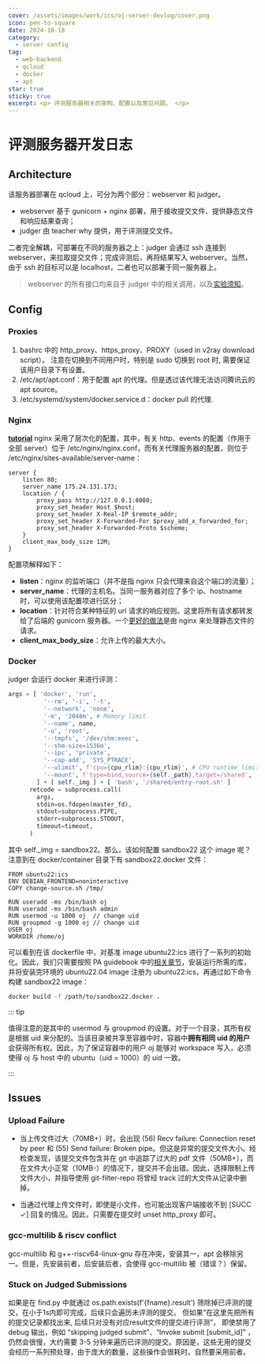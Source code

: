 ```yaml
---
cover: /assets/images/work/ics/oj-server-devlog/cover.png
icon: pen-to-square
date: 2024-10-18
category:
  - server config
tag:
  - web-backend
  - qcloud
  - docker
  - apt
star: true
sticky: true
excerpt: <p> 评测服务器相关的架构、配置以及常见问题。 </p>
---
```


# 评测服务器开发日志
## Architecture
该服务器部署在 qcloud 上，可分为两个部分：webserver 和 judger。
- webserver 基于 gunicorn + nginx 部署，用于接收提交文件、提供静态文件和响应结果查询；
- judger 由 teacher why 提供，用于评测提交文件。

二者完全解耦，可部署在不同的服务器之上：judger 会通过 ssh 连接到 webserver，来拉取提交文件；完成评测后，再将结果写入 webserver。当然，由于 ssh 的目标可以是 localhost，二者也可以部署于同一服务器上。

> webserver 的所有接口均来自于 judger 中的相关调用，以及[实验须知](http://www.why.ink:8080/ICS/2022/labs/Labs)。

## Config
### Proxies
1. bashrc 中的 http_proxy、https_proxy、PROXY（used in v2ray download script）。 注意在切换到不同用户时，特别是 sudo 切换到 root 时, 需要保证该用户目录下有设置。
2. /etc/apt/apt.conf：用于配置 apt 的代理。但是透过该代理无法访问腾讯云的 apt source。
3. /etc/systemd/system/docker.service.d：docker pull 的代理.

### Nginx
<HopeIcon icon="book"/> [**tutorial**](https://github.com/xitu/gold-miner/blob/master/TODO/how-to-configure-nginx-for-a-flask-web-application.md)
nginx 采用了层次化的配置，其中，有关 http、events 的配置（作用于全部 server）位于 /etc/nginx/nginx.conf，而有关代理服务器的配置，则位于 /etc/nginx/sites-available/server-name：
```nginx
server {
    listen 80;
    server_name 175.24.131.173;
    location / {
        proxy_pass http://127.0.0.1:8080;
        proxy_set_header Host $host;
        proxy_set_header X-Real-IP $remote_addr;
        proxy_set_header X-Forwarded-For $proxy_add_x_forwarded_for;
        proxy_set_header X-Forwarded-Proto $scheme;
    }
    client_max_body_size 12M;
}
```
配置项解释如下：
- **listen**：nginx 的监听端口（并不是指 nginx 只会代理来自这个端口的流量）；
- **server_name**：代理的主机名。当同一服务器对应了多个 ip、hostname 时，可以使用该配置项进行区分；
- **location**：针对符合某种特征的 url 请求的响应规则。这里将所有请求都转发给了后端的 gunicorn 服务器。一个[更好的做法](/todo.md)是由 nginx 来处理静态文件的请求。
- **client_max_body_size**：允许上传的最大大小。

### Docker
judger 会运行 docker 来进行评测：
```python
args = [ 'docker', 'run',
          '--rm', '-i', '-t',
          '--network', 'none',
          '-m', '2048m', # Memory limit
          '--name', name,
          '-u', 'root',
          '--tmpfs', '/dev/shm:exec',
          '--shm-size=1536m',
          '--ipc', 'private',
          '--cap-add', 'SYS_PTRACE',
          '--ulimit', f'cpu={cpu_rlim}:{cpu_rlim}', # CPU runtime limit
          '--mount', f'type=bind,source={self._path},target=/shared',
        ] + [ self._img ] + [ 'bash', '/shared/entry-root.sh' ]
      retcode = subprocess.call(
        args,
        stdin=os.fdopen(master_fd),
        stdout=subprocess.PIPE,
        stderr=subprocess.STDOUT,
        timeout=timeout,
      )
```
其中 self._img = sandbox22。那么，该如何配置 sandbox22 这个 image 呢？注意到在 docker/container 目录下有 sandbox22\.docker 文件：

```docker
FROM ubuntu22:ics
ENV DEBIAN_FRONTEND=noninteractive
COPY change-source.sh /tmp/

RUN useradd -ms /bin/bash oj
RUN useradd -ms /bin/bash admin
RUN usermod -u 1000 oj  // change uid
RUN groupmod -g 1000 oj // change uid
USER oj
WORKDIR /home/oj
```

可以看到在该 dockerfile 中，对基准 image ubuntu22:ics 进行了一系列的初始化。因此，我们只需要按照 PA guidebook 中的[相关章节](https://nju-projectn.github.io/ics-pa-gitbook/ics2024/0.3.html#installing-tools-for-pas)，安装运行所需的库，并将安装完环境的 ubuntu22.04 image 注册为 ubuntu22:ics，再通过如下命令构建 sandbox22 image：

```bash
docker build -f /path/to/sandbox22.docker .
```

::: tip

值得注意的是其中的 usermod 与 groupmod 的设置。对于一个目录，其所有权是根据 uid 来分配的。当该目录被共享至容器中时，容器中**拥有相同 uid 的用户**会获得所有权。因此，为了保证容器中的用户 oj 能够对 workspace 写入，必须使得 oj 与 host 中的 ubuntu（uid = 1000）的 uid 一致。

:::

## Issues

### Upload Failure

- 当上传文件过大（70MB+）时，会出现 (56) Recv failure: Connection reset by peer 和 (55) Send failure: Broken pipe。但这是异常的提交文件大小。经检查发现，该提交文件包含并在 git 中追踪了过大的 pdf 文件（50MB+），而在文件大小正常（10MB-）的情况下，提交并不会出错。因此，选择限制上传文件大小，并指导使用 git-filter-repo 将曾经 track 过的大文件从记录中删掉。

- 当通过代理上传文件时，即使是小文件，也可能出现客户端接收不到 [SUCC ✓] 回复的情况。因此，只需要在提交时 unset http_proxy 即可。

### gcc-multilib & riscv conflict

gcc-multilib 和 g++-riscv64-linux-gnu 存在冲突，安装其一，apt 会移除另一。但是，先安装前者，后安装后者，会使得 gcc-multilib 被（错误？）保留。

### Stuck on Judged Submissions

如果是在 find\.py 中就通过 os.path.exists(f'{fname}.result') 筛除掉已评测的提交，在小于1s内即可完成，后续只会遍历未评测的提交。 但如果“在这里先把所有的提交记录都找出来, 后续只对没有对应result文件的提交进行评测”， 即使禁用了 debug 输出，例如 “skipping judged submit”、“Invoke submit [submit_id]” ，仍然会很慢，大约需要 3-5 分钟来遍历已评测的提交。原因是，这些无用的提交会经历一系列预处理，由于庞大的数量，这些操作会很耗时。自然要采用前者。

